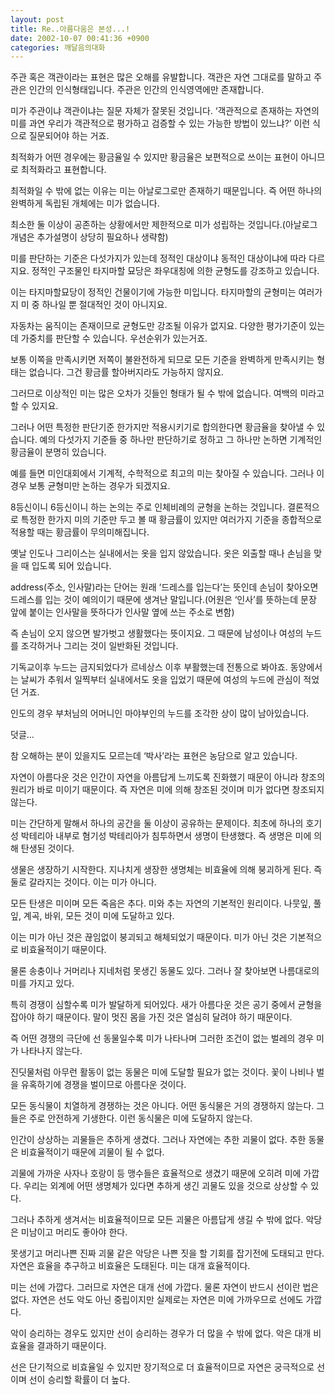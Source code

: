 ```yaml
---
layout: post
title: Re..아름다움은 본성...!
date: 2002-10-07 00:41:36 +0900
categories: 깨달음의대화
---
```

주관 혹은 객관이라는 표현은 많은 오해를 유발합니다. 객관은 자연 그대로를 말하고 주관은 인간의 인식형태입니다. 주관은 인간의 인식영역에만 존재합니다.
  

  
미가 주관이냐 객관이냐는 질문 자체가 잘못된 것입니다. ‘객관적으로 존재하는 자연의 미를 과연 우리가 객관적으로 평가하고 검증할 수 있는 가능한 방법이 있느냐?’ 이런 식으로 질문되어야 하는 거죠.
  

  
최적화가 어떤 경우에는 황금율일 수 있지만 황금율은 보편적으로 쓰이는 표현이 아니므로 최적화라고 표현합니다.
  

  
최적화일 수 밖에 없는 이유는 미는 아날로그로만 존재하기 때문입니다. 즉 어떤 하나의 완벽하게 독립된 개체에는 미가 없습니다.
  

  
최소한 둘 이상이 공존하는 상황에서만 제한적으로 미가 성립하는 것입니다.(아날로그개념은 추가설명이 상당히 필요하나 생략함)
  

  

  

  
미를 판단하는 기준은 다섯가지가 있는데 정적인 대상이냐 동적인 대상이냐에 따라 다르지요. 정적인 구조물인 타지마할 묘당은 좌우대칭에 의한 균형도를 강조하고 있습니다.
  

  
이는 타지마할묘당이 정적인 건물이기에 가능한 미입니다. 타지마할의 균형미는 여러가지 미 중 하나일 뿐 절대적인 것이 아니지요.
  

  
자동차는 움직이는 존재이므로 균형도만 강조될 이유가 없지요. 다양한 평가기준이 있는데 가중치를 판단할 수 있습니다. 우선순위가 있는거죠.
  

  
보통 이쪽을 만족시키면 저쪽이 불완전하게 되므로 모든 기준을 완벽하게 만족시키는 형태는 없습니다. 그건 황금률 할아버지라도 가능하지 않지요.
  

  
그러므로 이상적인 미는 많은 오차가 깃들인 형태가 될 수 밖에 없습니다. 여백의 미라고 할 수 있지요.
  

  
그러나 어떤 특정한 판단기준 한가지만 적용시키기로 합의한다면 황금율을 찾아낼 수 있습니다. 예의 다섯가지 기준들 중 하나만 판단하기로 정하고 그 하나만 논하면 기계적인 황금율이 분명히 있습니다.
  

  
예를 들면 미인대회에서 기계적, 수학적으로 최고의 미는 찾아질 수 있습니다. 그러나 이 경우 보통 균형미만 논하는 경우가 되겠지요.
  

  
8등신이니 6등신이니 하는 논의는 주로 인체비례의 균형을 논하는 것입니다. 결론적으로 특정한 한가지 미의 기준만 두고 볼 때 황금률이 있지만 여러가지 기준을 종합적으로 적용할 때는 황금률이 무의미해집니다.
  

  

  

  
옛날 인도나 그리이스는 실내에서는 옷을 입지 않았습니다. 옷은 외출할 때나 손님을 맞을 때 입도록 되어 있습니다.
  

  
address(주소, 인사말)라는 단어는 원래 ‘드레스를 입는다’는 뜻인데 손님이 찾아오면 드레스를 입는 것이 예의이기 때문에 생겨난 말입니다.(어원은 ‘인사’를 뜻하는데 문장 앞에 붙이는 인사말을 뜻하다가 인사말 옆에 쓰는 주소로 변함)
  

  
즉 손님이 오지 않으면 발가벗고 생활했다는 뜻이지요. 그 때문에 남성이나 여성의 누드를 조각하거나 그리는 것이 일반화된 것입니다.
  

  
기독교이후 누드는 금지되었다가 르네상스 이후 부활했는데 전통으로 봐야죠. 동양에서는 날씨가 추워서 일찍부터 실내에서도 옷을 입었기 때문에 여성의 누드에 관심이 적었던 거죠.
  

  
인도의 경우 부처님의 어머니인 마야부인의 누드를 조각한 상이 많이 남아있습니다.
  

  
덧글...
  
참 오해하는 분이 있을지도 모르는데 ‘박사’라는 표현은 농담으로 알고 있습니다.
  

  

  

  

  
자연이 아름다운 것은 인간이 자연을 아름답게 느끼도록 진화했기 때문이 아니라 창조의 원리가 바로 미이기 때문이다. 즉 자연은 미에 의해 창조된 것이며 미가 없다면 창조되지 않는다.
  

  
미는 간단하게 말해서 하나의 공간을 둘 이상이 공유하는 문제이다. 최초에 하나의 호기성 박테리아 내부로 혐기성 박테리아가 침투하면서 생명이 탄생했다. 즉 생명은 미에 의해 탄생된 것이다.
  

  
생물은 생장하기 시작한다. 지나치게 생장한 생명체는 비효율에 의해 붕괴하게 된다. 즉 둘로 갈라지는 것이다. 이는 미가 아니다.
  

  
모든 탄생은 미이며 모든 죽음은 추다. 미와 추는 자연의 기본적인 원리이다. 나뭇잎, 풀잎, 계곡, 바위, 모든 것이 미에 도달하고 있다.
  

  
이는 미가 아닌 것은 끊임없이 붕괴되고 해체되었기 때문이다. 미가 아닌 것은 기본적으로 비효율적이기 때문이다.
  

  
물론 송충이나 거머리나 지네처럼 못생긴 동물도 있다. 그러나 잘 찾아보면 나름대로의 미를 가지고 있다.
  

  
특히 경쟁이 심할수록 미가 발달하게 되어있다. 새가 아름다운 것은 공기 중에서 균형을 잡아야 하기 때문이다. 말이 멋진 몸을 가진 것은 열심히 달려야 하기 때문이다.
  

  
즉 어떤 경쟁의 극단에 선 동물일수록 미가 나타나며 그러한 조건이 없는 벌레의 경우 미가 나타나지 않는다.
  

  
진딧물처럼 아무런 활동이 없는 동물은 미에 도달할 필요가 없는 것이다. 꽃이 나비나 벌을 유혹하기에 경쟁을 벌이므로 아름다운 것이다.
  

  
모든 동식물이 치열하게 경쟁하는 것은 아니다. 어떤 동식물은 거의 경쟁하지 않는다. 그들은 주로 안전하게 기생한다. 이런 동식물은 미에 도달하지 않는다.
  

  
인간이 상상하는 괴물들은 추하게 생겼다. 그러나 자연에는 추한 괴물이 없다. 추한 동물은 비효율적이기 때문에 괴물이 될 수 없다.
  

  
괴물에 가까운 사자나 호랑이 등 맹수들은 효율적으로 생겼기 때문에 오히려 미에 가깝다. 우리는 외계에 어떤 생명체가 있다면 추하게 생긴 괴물도 있을 것으로 상상할 수 있다.
  

  
그러나 추하게 생겨서는 비효율적이므로 모든 괴물은 아름답게 생길 수 밖에 없다. 악당은 미남이고 머리도 좋아야 한다.
  

  
못생기고 머리나쁜 진짜 괴물 같은 악당은 나쁜 짓을 할 기회를 잡기전에 도태되고 만다. 자연은 효율을 추구하고 비효율은 도태된다. 미는 대개 효율적이다.
  

  
미는 선에 가깝다. 그러므로 자연은 대개 선에 가깝다. 물론 자연이 반드시 선이란 법은 없다. 자연은 선도 악도 아닌 중립이지만 실제로는 자연은 미에 가까우므로 선에도 가깝다.
  

  
악이 승리하는 경우도 있지만 선이 승리하는 경우가 더 많을 수 밖에 없다. 악은 대개 비효율을 결과하기 때문이다.
  

  
선은 단기적으로 비효율일 수 있지만 장기적으로 더 효율적이므로 자연은 궁극적으로 선이며 선이 승리할 확률이 더 높다.